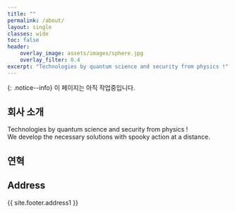 ```yaml
---
title: ""
permalink: /about/
layout: single
classes: wide
toc: false
header:
    overlay_image: assets/images/sphere.jpg
    overlay_filter: 0.4
excerpt: "Technologies by quantum science and security from physics !"
---
```


{: .notice--info}
이 페이지는 아직 작업중입니다.

## 회사 소개 
Technologies by quantum science and security from physics !  
We develop the necessary solutions with spooky action at a distance.  


## 연혁  


## Address
{{ site.footer.address1 }}  


